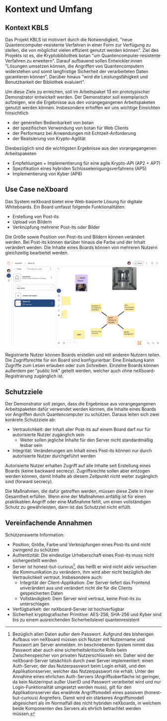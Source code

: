 # Kontext und Umfang

## Kontext KBLS

Das Projekt KBLS ist motiviert durch die Notwendigkeit, "neue Quantencomputer-resistente Verfahren in einer Form zur
Verfügung zu stellen, die von möglichst vielen effizient genutzt werden können". Ziel des Projekts ist es, die
Kryptobibliothek botan "um Quantencomputer-resistente Verfahren zu erweitern". Darauf aufbauend sollen Entwickler:innen
"Lösungen umsetzen können, die Angriffen von Quantencomputern widerstehen und somit langfristige Sicherheit der
verarbeiteten Daten garantieren können". Darüber hinaus "wird die Leistungsfähigkeit und Benutzbarkeit der Bibliothek
evaluiert".

Um diese Ziele zu erreichen, soll im Arbeitspaket 13 ein prototypischer Demonstrator entwickelt werden. Der Demonstrator
soll exemplarisch aufzeigen, wie die Ergebnisse aus den vorangegangenen Arbeitspaketen genutzt werden können.
Insbesondere erhoffen wir uns wichtige Einsichten hinsichtlich

* der generellen Bedienbarkeit von botan
* der spezifischen Verwendung von botan für Web Clients
* der Performanz bei Anwendungen mit Echtzeit-Anforderung
* der Realisierung von Krypto-Agilität

Diesbezüglich sind die wichtigsten Ergebnisse aus den vorangegangenen Arbeitspaketen

* Empfehlungen + Implementierung für eine agile Krypto-API (AP2 + AP7)
* Spezifikation eines hybriden Schlüsseleinigungsverfahrens (AP5)
* Implementierung von Kyber (AP8)

## Use Case neXboard

Das System neXboard bietet eine Web-basierte Lösung für digitale Whiteboards. Ein Board umfasst folgende
Funktionalitäten:

* Erstellung von Post-its
* Upload von Bildern
* Verknüpfung mehrerer Post-its oder Bilder

Die Größe sowie Position von Post-its und Bildern können verändert werden. Bei Post-its können darüber hinaus die
Farbe und der Inhalt verändert werden. Die Inhalte eines Boards können von mehreren Nutzern gleichzeitig bearbeitet
werden.

![neXboard-Applikation](../images/01-nexboard-screenshot.png)

Registrierte Nutzer können Boards erstellen und mit anderen Nutzern teilen. Die Zugriffsrechte für ein Board sind
konfigurierbar: Eine Einladung kann Zugriffe zum Lesen erlauben oder zum Schreiben. Einzelne Boards können außerdem per
"public link" geteilt werden, welcher auch ohne neXboard-Registrierung zugänglich ist.

## Schutzziele

Der Demonstrator soll zeigen, dass die Ergebnisse aus vorangegangenen Arbeitspaketen dafür verwendet werden können, die
Inhalte eines Boards vor Angriffen durch Quantencomputer zu schützen. Daraus leiten sich zwei konkrete Schutzziele ab:

* Vertraulichkeit: der Inhalt aller Post-its auf einem Board darf nur für autorisierte Nutzer zugänglich sein
  * Weiter sollen jegliche Inhalte für den Server nicht standardmäßig lesbar sein
* Integrität: Veränderungen am Inhalt eines Post-its können nur durch autorisierte Nutzer durchgeführt werden

Autorisierte Nutzer erhalten Zugriff auf alle Inhalte seit Erstellung eines Boards (keine backward secrecy).
Zugriffsrechte sollen aber entzogen werden können, damit Inhalte ab diesem Zeitpunkt nicht weiter zugänglich sind
(forward secrecy).

Die Maßnahmen, die dafür getroffen werden, müssen diese Ziele in ihrer Gesamtheit erfüllen. Wenn eine der Maßnahmen
anfällig ist für einen praktikablen Angriff oder eine Maßnahme fehlt, um einen vollständigen Schutz zu gewährleisten,
dann ist das Schutzziel nicht erfüllt.

## Vereinfachende Annahmen

Schützenswerte Information:

* Position, Größe, Farbe und Verknüpfungen eines Post-its sind nicht zwingend zu schützen
* Authentizität: Die eindeutige Urheberschaft eines Post-its muss nicht sichergestellt werden
* Server ist honest-but-curious[^1], das heißt er wird nicht aktiv versuchen die Kommunikation zu verändern, ihm wird aber
nicht bezüglich der Vertraulichkeit vertraut. Insbesondere auch:
  * Integrität der Client-Applikation: Der Server liefert das Frontend unverändert aus und verändert nicht die für die Clients
  gespeicherten Daten
  * Vollständigkeit: Dem Server wird vertraut, keine Post-its zu unterschlagen
* Verfügbarkeit: der neXboard-Server ist hochverfügbar
* Sicherheit kryptografischer Primitive: AES-256, SHA-256 und Kyber sind bis zu einem ausreichenden Sicherheitslevel quantenresistent

[^1]: Bezüglich allen Daten außer dem Passwort. Aufgrund des bisherigen Aufbaus von neXboard müssen sich Nutzer
mit Nutzername und Passwort am Server anmelden. Im beschriebenen System nimmt das Passwort aber auch eine sicherheitskritische
Rolle beim Zwischenspeicher von privaten Nutzerschlüsseln ein. Daher wird der neXboard-Server tatsächlich durch zwei Server
implementiert: einen Auth-Server, der das Nutzerpasswort beim Login erhält, und den Applikationsserver, welcher das Nutzerpasswort
nie erhält. Unter der Annahme eines ehrlichen Auth-Servers (Angriffsoberfläche ist geringer, da kein Nutzerinput außer UserID
und Passwort verarbeitet wird und nur Login-Funktionalität umgesetzt werden muss), gilt für den Applikationsserver das erwähnte
Angriffsmodell eines passiven (honest-but-curious) Angreifers. Damit wird ein stärkeres Angriffsmodell abgesichert als im
Normalfall des nicht hybriden neXboards, in welchem beide Komponenten des Servers als ehrlich betrachtet werden müssen.
